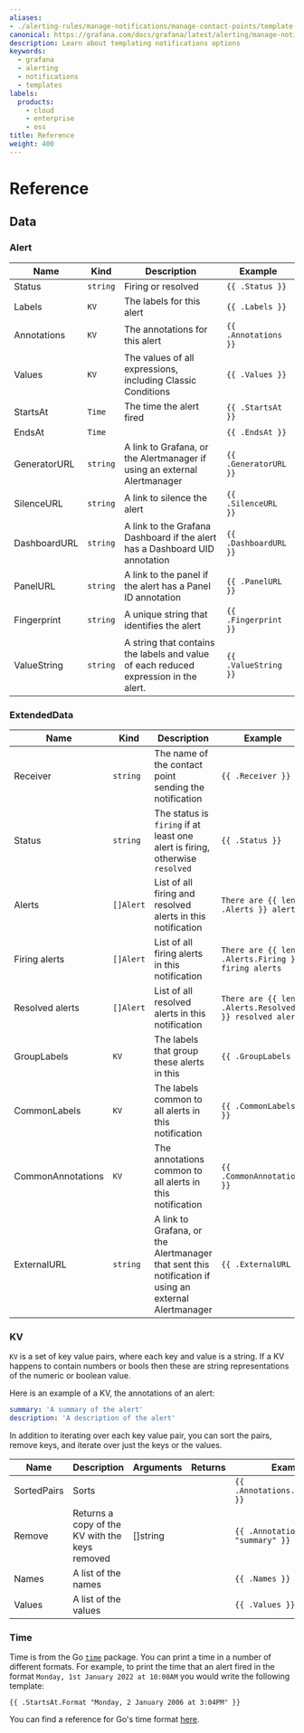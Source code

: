 ```yaml
---
aliases:
- ./alerting-rules/manage-notifications/manage-contact-points/template-notifications/reference/
canonical: https://grafana.com/docs/grafana/latest/alerting/manage-notifications/template-notifications/reference/
description: Learn about templating notifications options
keywords:
  - grafana
  - alerting
  - notifications
  - templates
labels:
  products:
    - cloud
    - enterprise
    - oss
title: Reference
weight: 400
---
```


# Reference

## Data

### Alert

| Name         | Kind     | Description                                                                          | Example               |
| ------------ | -------- | ------------------------------------------------------------------------------------ | --------------------- |
| Status       | `string` | Firing or resolved                                                                   | `{{ .Status }}`       |
| Labels       | `KV`     | The labels for this alert                                                            | `{{ .Labels }}`       |
| Annotations  | `KV`     | The annotations for this alert                                                       | `{{ .Annotations }}`  |
| Values       | `KV`     | The values of all expressions, including Classic Conditions                          | `{{ .Values }}`       |
| StartsAt     | `Time`   | The time the alert fired                                                             | `{{ .StartsAt }}`     |
| EndsAt       | `Time`   |                                                                                      | `{{ .EndsAt }}`       |
| GeneratorURL | `string` | A link to Grafana, or the Alertmanager if using an external Alertmanager             | `{{ .GeneratorURL }}` |
| SilenceURL   | `string` | A link to silence the alert                                                          | `{{ .SilenceURL }}`   |
| DashboardURL | `string` | A link to the Grafana Dashboard if the alert has a Dashboard UID annotation          | `{{ .DashboardURL }}` |
| PanelURL     | `string` | A link to the panel if the alert has a Panel ID annotation                           | `{{ .PanelURL }}`     |
| Fingerprint  | `string` | A unique string that identifies the alert                                            | `{{ .Fingerprint }}`  |
| ValueString  | `string` | A string that contains the labels and value of each reduced expression in the alert. | `{{ .ValueString }}`  |

### ExtendedData

| Name              | Kind      | Description                                                                                          | Example                                                |
| ----------------- | --------- | ---------------------------------------------------------------------------------------------------- | ------------------------------------------------------ |
| Receiver          | `string`  | The name of the contact point sending the notification                                               | `{{ .Receiver }}`                                      |
| Status            | `string`  | The status is `firing` if at least one alert is firing, otherwise `resolved`                         | `{{ .Status }}`                                        |
| Alerts            | `[]Alert` | List of all firing and resolved alerts in this notification                                          | `There are {{ len .Alerts }} alerts`                   |
| Firing alerts     | `[]Alert` | List of all firing alerts in this notification                                                       | `There are {{ len .Alerts.Firing }} firing alerts`     |
| Resolved alerts   | `[]Alert` | List of all resolved alerts in this notification                                                     | `There are {{ len .Alerts.Resolved }} resolved alerts` |
| GroupLabels       | `KV`      | The labels that group these alerts in this                                                           | `{{ .GroupLabels }}`                                   |
| CommonLabels      | `KV`      | The labels common to all alerts in this notification                                                 | `{{ .CommonLabels }}`                                  |
| CommonAnnotations | `KV`      | The annotations common to all alerts in this notification                                            | `{{ .CommonAnnotations }}`                             |
| ExternalURL       | `string`  | A link to Grafana, or the Alertmanager that sent this notification if using an external Alertmanager | `{{ .ExternalURL }}`                                   |

### KV

`KV` is a set of key value pairs, where each key and value is a string. If a KV happens to contain numbers or bools then these are string representations of the numeric or boolean value.

Here is an example of a KV, the annotations of an alert:

```yaml
summary: 'A summary of the alert'
description: 'A description of the alert'
```

In addition to iterating over each key value pair, you can sort the pairs, remove keys, and iterate over just the keys or the values.

| Name        | Description                                    | Arguments | Returns | Example                               |
| ----------- | ---------------------------------------------- | --------- | ------- | ------------------------------------- |
| SortedPairs | Sorts                                          |           |         | `{{ .Annotations.SortedPairs }}`      |
| Remove      | Returns a copy of the KV with the keys removed | []string  |         | `{{ .Annotations.Remove "summary" }}` |
| Names       | A list of the names                            |           |         | `{{ .Names }}`                        |
| Values      | A list of the values                           |           |         | `{{ .Values }}`                       |

### Time

Time is from the Go [`time`](https://pkg.go.dev/time#Time) package. You can print a time in a number of different formats. For example, to print the time that an alert fired in the format `Monday, 1st January 2022 at 10:00AM` you would write the following template:

```
{{ .StartsAt.Format "Monday, 2 January 2006 at 3:04PM" }}
```

You can find a reference for Go's time format [here](https://pkg.go.dev/time#pkg-constants).

